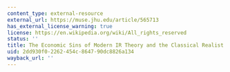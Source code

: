 ```yaml
---
content_type: external-resource
external_url: https://muse.jhu.edu/article/565713
has_external_license_warning: true
license: https://en.wikipedia.org/wiki/All_rights_reserved
status: ''
title: The Economic Sins of Modern IR Theory and the Classical Realist Alternative
uid: 2dd930f0-2262-454c-8647-90dc8826a134
wayback_url: ''
---
```

